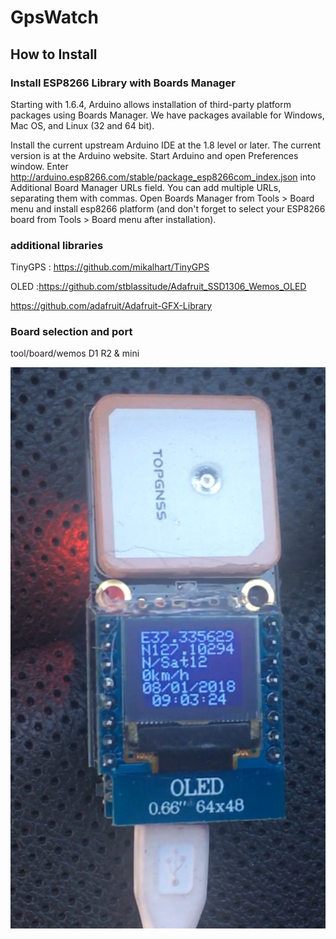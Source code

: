 # GpsWatch

## How to Install

### Install ESP8266 Library with Boards Manager

Starting with 1.6.4, Arduino allows installation of third-party platform packages using Boards Manager. We have packages available for Windows, Mac OS, and Linux (32 and 64 bit).

Install the current upstream Arduino IDE at the 1.8 level or later. The current version is at the Arduino website.
Start Arduino and open Preferences window.
Enter http://arduino.esp8266.com/stable/package_esp8266com_index.json into Additional Board Manager URLs field. You can add multiple URLs, separating them with commas.
Open Boards Manager from Tools > Board menu and install esp8266 platform (and don't forget to select your ESP8266 board from Tools > Board menu after installation).

### additional libraries

TinyGPS : https://github.com/mikalhart/TinyGPS

OLED :https://github.com/stblassitude/Adafruit_SSD1306_Wemos_OLED

https://github.com/adafruit/Adafruit-GFX-Library

### Board selection and port

tool/board/wemos D1 R2 & mini



![](https://github.com/cchamchi/images/blob/master/gpswatch_v01.jpg)

